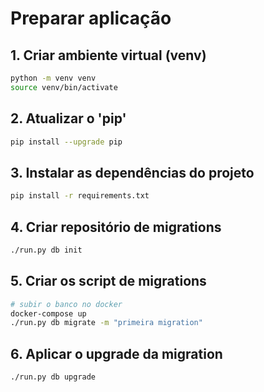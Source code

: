 Preparar aplicação
===

## 1. Criar ambiente virtual (venv)

```bash
python -m venv venv
source venv/bin/activate
```

## 2. Atualizar o 'pip'

```bash
pip install --upgrade pip
```

## 3. Instalar as dependências do projeto

```bash
pip install -r requirements.txt
```

## 4. Criar repositório de migrations

```bash
./run.py db init
```

## 5. Criar os script de migrations

```bash
# subir o banco no docker
docker-compose up
./run.py db migrate -m "primeira migration"
```

## 6. Aplicar o upgrade da migration

```bash
./run.py db upgrade
```
